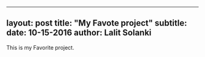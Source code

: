 ---
layout:	post
title:  "My Favote project"
subtitle:
date: 10-15-2016
author: Lalit Solanki
-----

 This is my Favorite project. 